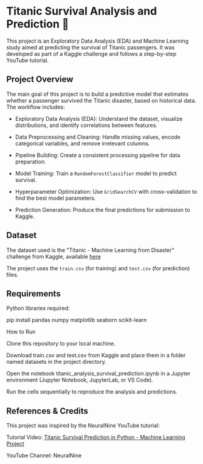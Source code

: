 # Titanic Survival Analysis and Prediction 🚢

This project is an Exploratory Data Analysis (EDA) and Machine Learning study aimed at predicting the survival of Titanic passengers. It was developed as part of a Kaggle challenge and follows a step-by-step YouTube tutorial.

## Project Overview

The main goal of this project is to build a predictive model that estimates whether a passenger survived the Titanic disaster, based on historical data. The workflow includes:

* Exploratory Data Analysis (EDA): Understand the dataset, visualize distributions, and identify correlations between features.

* Data Preprocessing and Cleaning: Handle missing values, encode categorical variables, and remove irrelevant columns.

* Pipeline Building: Create a consistent processing pipeline for data preparation.

* Model Training: Train a `RandomForestClassifier` model to predict survival.

* Hyperparameter Optimization: Use `GridSearchCV` with cross-validation to find the best model parameters.

* Prediction Generation: Produce the final predictions for submission to Kaggle.

## Dataset

The dataset used is the "Titanic - Machine Learning from Disaster" challenge from Kaggle, available [here](https://www.kaggle.com/competitions/titanic/overview)

The project uses the `train.csv` (for training) and `test.csv`  (for prediction) files.

## Requirements

Python libraries required:

pip install pandas numpy matplotlib seaborn scikit-learn

How to Run

Clone this repository to your local machine.

Download train.csv and test.csv from Kaggle and place them in a folder named datasets in the project directory.

Open the notebook titanic_analysis_survival_prediction.ipynb in a Jupyter environment (Jupyter Notebook, JupyterLab, or VS Code).

Run the cells sequentially to reproduce the analysis and predictions.

## References & Credits

This project was inspired by the NeuralNine YouTube tutorial:

Tutorial Video: [Titanic Survival Prediction in Python - Machine Learning Project](https://www.youtube.com/watch?v=fATVVQfFyU0)

YouTube Channel: NeuralNine 
